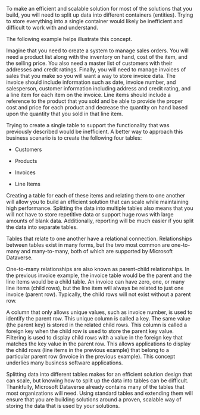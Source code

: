 To make an efficient and scalable solution for most of the solutions that you build, you will need to split up data into different containers (entities). Trying to store everything into a single container would likely be inefficient and difficult to work with and understand.

The following example helps illustrate this concept.

Imagine that you need to create a system to manage sales orders. You will need a product list along with the inventory on hand, cost of the item, and the selling price. You also need a master list of customers with their addresses and credit ratings. Finally, you will need to manage invoices of sales that you make so you will want a way to store invoice data. The invoice should include information such as date, invoice number, and salesperson, customer information including address and credit rating, and a line item for each item on the invoice. Line items should include a reference to the product that you sold and be able to provide the proper cost and price for each product and decrease the quantity on hand based upon the quantity that you sold in that line item.

Trying to create a single table to support the functionality that was previously described would be inefficient. A better way to approach this business scenario is to create the following four tables:

- Customers

- Products

- Invoices

- Line Items

Creating a table for each of these items and relating them to one another will allow you to build an efficient solution that can scale while maintaining high performance. Splitting the data into multiple tables also means that you will not have to store repetitive data or support huge rows with large amounts of blank data. Additionally, reporting will be much easier if you split the data into separate tables.

Tables that relate to one another have a relational connection. Relationships between tables exist in many forms, but the two most common are one-to-many and many-to-many, both of which are supported by Microsoft Dataverse.

One-to-many relationships are also known as parent-child relationships. In the previous invoice example, the invoice table would be the parent and the line items would be a child table. An invoice can have zero, one, or many line items (child rows), but the line item will always be related to just one invoice (parent row). Typically, the child rows will not exist without a parent row.

A column that only allows unique values, such as invoice number, is used to identify the parent row. This unique column is called a key. The same value (the parent key) is stored in the related child rows. This column is called a foreign key when the child row is used to store the parent key value. Filtering is used to display child rows with a value in the foreign key that matches the key value in the parent row. This allows applications to display the child rows (line items in the previous example) that belong to a particular parent row (invoice in the previous example). This concept underlies many business software applications.

Splitting data into different tables makes for an efficient solution design that can scale, but knowing how to split up the data into tables can be difficult. Thankfully, Microsoft Dataverse already contains many of the tables that most organizations will need. Using standard tables and extending them will ensure that you are building solutions around a proven, scalable way of storing the data that is used by your solutions.
